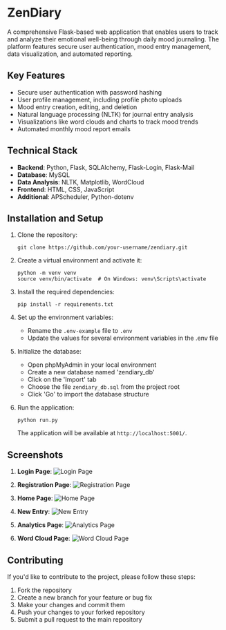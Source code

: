 # ZenDiary
A comprehensive Flask-based web application that enables users to track and analyze their emotional well-being through daily mood journaling. The platform features secure user authentication, mood entry management, data visualization, and automated reporting.


## Key Features

- Secure user authentication with password hashing
- User profile management, including profile photo uploads
- Mood entry creation, editing, and deletion
- Natural language processing (NLTK) for journal entry analysis
- Visualizations like word clouds and charts to track mood trends
- Automated monthly mood report emails

## Technical Stack

- **Backend**: Python, Flask, SQLAlchemy, Flask-Login, Flask-Mail
- **Database**: MySQL
- **Data Analysis**: NLTK, Matplotlib, WordCloud
- **Frontend**: HTML, CSS, JavaScript
- **Additional**: APScheduler, Python-dotenv

## Installation and Setup

1. Clone the repository:
   ```
   git clone https://github.com/your-username/zendiary.git
   ```

2. Create a virtual environment and activate it:
   ```
   python -m venv venv
   source venv/bin/activate  # On Windows: venv\Scripts\activate
   ```

3. Install the required dependencies:
   ```
   pip install -r requirements.txt
   ```

4. Set up the environment variables:
   - Rename the `.env-example` file to `.env`
   - Update the values for several environment variables in the .env file

5. Initialize the database:
     - Open phpMyAdmin in your local environment
     - Create a new database named 'zendiary_db'
     - Click on the 'Import' tab
     - Choose the file `zendiary_db.sql` from the project root
     - Click 'Go' to import the database structure

6. Run the application:
   ```
   python run.py
   ```

   The application will be available at `http://localhost:5001/`.


## Screenshots

1. **Login Page**:
   ![Login Page](app/static/assets/screenshots/login.pn)

2. **Registration Page**:
   ![Registration Page](app/static/assets/screenshots/register.pn)

3. **Home Page**:
   ![Home Page](app/static/assets/screenshots/home.pn)

3. **New Entry**:
   ![New Entry](app/static/assets/screenshots/new-entry.pn)

5. **Analytics Page**:
   ![Analytics Page](app/static/assets/screenshots/analytics.pn)

6. **Word Cloud Page**:
   ![Word Cloud Page](app/static/assets/screenshots/wordcloud.pn)

## Contributing

If you'd like to contribute to the project, please follow these steps:

1. Fork the repository
2. Create a new branch for your feature or bug fix
3. Make your changes and commit them
4. Push your changes to your forked repository
5. Submit a pull request to the main repository
